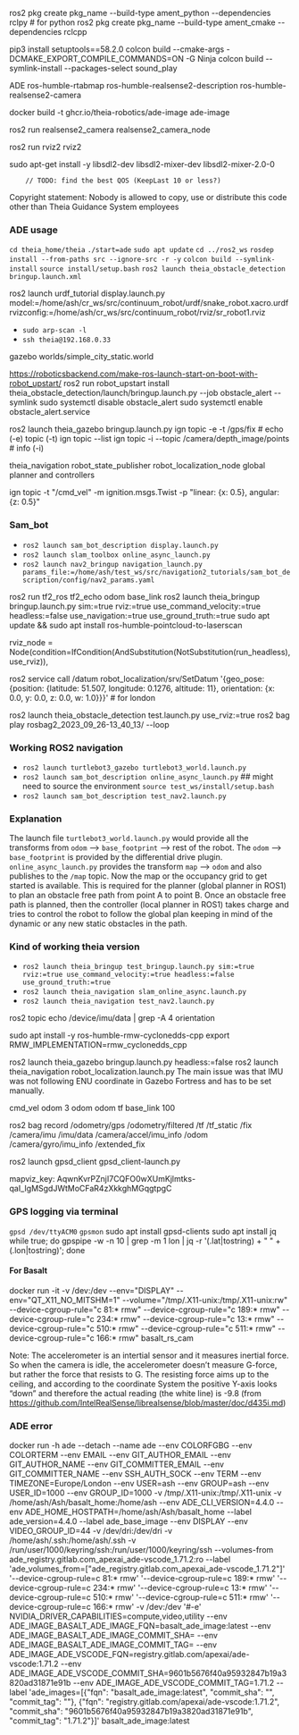 ros2 pkg create pkg_name --build-type ament_python --dependencies rclpy  # for python
ros2 pkg create pkg_name --build-type ament_cmake --dependencies rclcpp

pip3 install setuptools==58.2.0
colcon build --cmake-args -DCMAKE_EXPORT_COMPILE_COMMANDS=ON -G Ninja
colcon build --symlink-install --packages-select sound_play


ADE
ros-humble-rtabmap
ros-humble-realsense2-description
ros-humble-realsense2-camera

docker build -t ghcr.io/theia-robotics/ade-image ade-image

ros2 run realsense2_camera realsense2_camera_node

ros2 run rviz2 rviz2


sudo apt-get install -y  libsdl2-dev libsdl2-mixer-dev libsdl2-mixer-2.0-0 

        // TODO: find the best QOS (KeepLast 10 or less?)

Copyright statement: Nobody is allowed to copy, use or distribute this code other than Theia Guidance System employees



### ADE usage
`cd theia_home/theia`
`./start=ade`
`sudo apt update`
`cd ../ros2_ws`
`rosdep install --from-paths src --ignore-src -r -y`
`colcon build --symlink-install`
`source install/setup.bash`
`ros2 launch theia_obstacle_detection bringup.launch.xml`

ros2 launch urdf_tutorial display.launch.py model:=/home/ash/cr_ws/src/continuum_robot/urdf/snake_robot.xacro.urdf rvizconfig:=/home/ash/cr_ws/src/continuum_robot/rviz/sr_robot1.rviz


* `sudo arp-scan -l`
* `ssh theia@192.168.0.33` 

gazebo worlds/simple_city_static.world

https://roboticsbackend.com/make-ros-launch-start-on-boot-with-robot_upstart/
ros2 run robot_upstart install theia_obstacle_detection/launch/bringup.launch.py --job obstacle_alert --symlink
sudo systemctl disable obstacle_alert
sudo systemctl enable obstacle_alert.service



ros2 launch theia_gazebo bringup.launch.py
ign topic -e -t /gps/fix  # echo (-e) topic (-t)
ign topic --list
ign topic -i --topic /camera/depth_image/points  # info (-i)


theia_navigation
    robot_state_publisher
    robot_localization_node
    global planner and controllers


ign topic -t "/cmd_vel" -m ignition.msgs.Twist -p "linear: {x: 0.5}, angular: {z: 0.5}"


### Sam_bot
* `ros2 launch sam_bot_description display.launch.py`
* `ros2 launch slam_toolbox online_async_launch.py`
* `ros2 launch nav2_bringup navigation_launch.py params_file:=/home/ash/test_ws/src/navigation2_tutorials/sam_bot_description/config/nav2_params.yaml`


ros2 run tf2_ros tf2_echo odom base_link
ros2 launch theia_bringup bringup.launch.py sim:=true rviz:=true use_command_velocity:=true headless:=false use_navigation:=true use_ground_truth:=true 
sudo apt update && sudo apt install ros-humble-pointcloud-to-laserscan

rviz_node = Node(condition=IfCondition(AndSubstitution(NotSubstitution(run_headless), use_rviz)),


ros2 service call /datum robot_localization/srv/SetDatum '{geo_pose: {position: {latitude: 51.507, longitude: 0.1276, altitude: 11}, orientation: {x: 0.0, y: 0.0, z: 0.0, w: 1.0}}}'  # for london


ros2 launch theia_obstacle_detection test.launch.py  use_rviz:=true
ros2 bag play rosbag2_2023_09_26-13_40_13/ --loop

### Working ROS2 navigation
* `ros2 launch turtlebot3_gazebo turtlebot3_world.launch.py`
* `ros2 launch sam_bot_description online_async_launch.py`  ## might need to source the environment `source test_ws/install/setup.bash`
* `ros2 launch sam_bot_description test_nav2.launch.py`

### Explanation
The launch file `turtlebot3_world.launch.py` would provide all the transforms from `odom` --> `base_footprint` --> rest of the robot. The `odom` --> `base_footprint` is provided by the differential drive plugin. `online_async_launch.py` provides the transform `map` --> `odom` and also publishes to the `/map` topic. Now the map or the occupancy grid to get started is available. This is required for the planner (global planner in ROS1) to plan an obstacle free path from point A to point B. Once an obstacle free path is planned, then the controller (local planner in ROS1) takes charge and tries to control the robot to follow the global plan keeping in mind of the dynamic or any new static obstacles in the path.


### Kind of working theia version
* `ros2 launch theia_bringup test_bringup.launch.py sim:=true rviz:=true use_command_velocity:=true headless:=false use_ground_truth:=true`
* `ros2 launch theia_navigation slam_online_async.launch.py`
* `ros2 launch theia_navigation test_nav2.launch.py`


ros2 topic echo /device/imu/data | grep -A 4 orientation

sudo apt install -y ros-humble-rmw-cyclonedds-cpp
export RMW_IMPLEMENTATION=rmw_cyclonedds_cpp


ros2 launch theia_gazebo bringup.launch.py  headless:=false
ros2 launch theia_navigation robot_localization.launch.py
The main issue was that IMU was not following ENU coordinate in Gazebo Fortress and has to be set manually.


<gazebo>
    <plugin filename="ignition-gazebo-velocity-control-system"
            name="ignition::gazebo::systems::VelocityControl">
      <topic>cmd_vel</topic>
    </plugin>
    <plugin filename="ignition-gazebo-odometry-publisher-system"
            name="ignition::gazebo::systems::OdometryPublisher">
      <odom_frame>odom</odom_frame>
      <dimensions>3</dimensions>
      <odom_topic>odom</odom_topic>
      <odom_covariance_topic>odom</odom_covariance_topic>
      <tf_topic>tf</tf_topic>
      <robot_base_frame>base_link</robot_base_frame>
      <odom_publish_frequency>100</odom_publish_frequency>
    </plugin>

  </gazebo>

ros2 bag record /odometry/gps /odometry/filtered /tf /tf_static /fix /camera/imu /imu/data /camera/accel/imu_info /odom /camera/gyro/imu_info /extended_fix

ros2 launch gpsd_client gpsd_client-launch.py

mapviz_key: AqwnKvrPZnjI7CQFO0wXUmKjlmtks-qaI_IgMSgdJWtMoCFaR4zXkkghMGqgtpgC


### GPS logging via terminal
`gpsd /dev/ttyACM0`
`gpsmon`
sudo apt install gpsd-clients
sudo apt install jq
while true; do gpspipe -w -n 10 |   grep -m 1 lon | jq -r '(.lat|tostring) + " " + (.lon|tostring)'; done


#### For Basalt
docker run -it -v /dev:/dev --env="DISPLAY" --env="QT_X11_NO_MITSHM=1" --volume="/tmp/.X11-unix:/tmp/.X11-unix:rw"   --device-cgroup-rule="c 81:* rmw"     --device-cgroup-rule="c 189:* rmw"     --device-cgroup-rule="c 234:* rmw"     --device-cgroup-rule="c 13:* rmw"     --device-cgroup-rule="c 510:* rmw"     --device-cgroup-rule="c 511:* rmw"     --device-cgroup-rule="c 166:* rmw" basalt_rs_cam


Note: The accelerometer is an intertial sensor and it measures inertial force. So when the camera is idle, the accelerometer doesn’t measure G-force, but rather the force that resists to G. The resisting force aims up to the ceiling, and according to the coordinate System the positive Y-axis looks “down” and therefore the actual reading (the white line) is -9.8  (from https://github.com/IntelRealSense/librealsense/blob/master/doc/d435i.md)


### ADE error
docker run -h ade --detach --name ade --env COLORFGBG --env COLORTERM --env EMAIL --env GIT_AUTHOR_EMAIL --env GIT_AUTHOR_NAME --env GIT_COMMITTER_EMAIL --env GIT_COMMITTER_NAME --env SSH_AUTH_SOCK --env TERM --env TIMEZONE=Europe/London --env USER=ash --env GROUP=ash --env USER_ID=1000 --env GROUP_ID=1000 -v /tmp/.X11-unix:/tmp/.X11-unix -v /home/ash/Ash/basalt_home:/home/ash --env ADE_CLI_VERSION=4.4.0 --env ADE_HOME_HOSTPATH=/home/ash/Ash/basalt_home --label ade_version=4.4.0 --label ade_base_image --env DISPLAY --env VIDEO_GROUP_ID=44 -v /dev/dri:/dev/dri -v /home/ash/.ssh:/home/ash/.ssh -v /run/user/1000/keyring/ssh:/run/user/1000/keyring/ssh --volumes-from ade_registry.gitlab.com_apexai_ade-vscode_1.71.2:ro --label 'ade_volumes_from=["ade_registry.gitlab.com_apexai_ade-vscode_1.71.2"]' '--device-cgroup-rule=c 81:* rmw' '--device-cgroup-rule=c 189:* rmw' '--device-cgroup-rule=c 234:* rmw' '--device-cgroup-rule=c 13:* rmw' '--device-cgroup-rule=c 510:* rmw' '--device-cgroup-rule=c 511:* rmw' '--device-cgroup-rule=c 166:* rmw' -v /dev:/dev '#-e' NVIDIA_DRIVER_CAPABILITIES=compute,video,utility --env ADE_IMAGE_BASALT_ADE_IMAGE_FQN=basalt_ade_image:latest --env ADE_IMAGE_BASALT_ADE_IMAGE_COMMIT_SHA= --env ADE_IMAGE_BASALT_ADE_IMAGE_COMMIT_TAG= --env ADE_IMAGE_ADE_VSCODE_FQN=registry.gitlab.com/apexai/ade-vscode:1.71.2 --env ADE_IMAGE_ADE_VSCODE_COMMIT_SHA=9601b5676f40a95932847b19a3820ad31871e91b --env ADE_IMAGE_ADE_VSCODE_COMMIT_TAG=1.71.2 --label 'ade_images=[{"fqn": "basalt_ade_image:latest", "commit_sha": "", "commit_tag": ""}, {"fqn": "registry.gitlab.com/apexai/ade-vscode:1.71.2", "commit_sha": "9601b5676f40a95932847b19a3820ad31871e91b", "commit_tag": "1.71.2"}]' basalt_ade_image:latest


